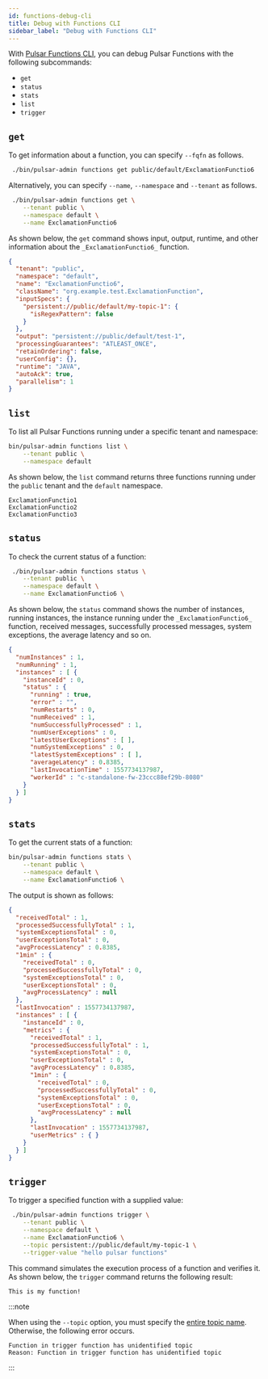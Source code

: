 ```yaml
---
id: functions-debug-cli
title: Debug with Functions CLI
sidebar_label: "Debug with Functions CLI"
---
```


With [Pulsar Functions CLI](/tools/pulsar-admin/), you can debug Pulsar Functions with the following subcommands:
* `get`
* `status`
* `stats`
* `list`
* `trigger`

## `get`

To get information about a function, you can specify `--fqfn` as follows.

```bash
 ./bin/pulsar-admin functions get public/default/ExclamationFunctio6
```

Alternatively, you can specify `--name`, `--namespace` and `--tenant` as follows.

```bash
 ./bin/pulsar-admin functions get \
    --tenant public \
    --namespace default \
    --name ExclamationFunctio6
```

As shown below, the `get` command shows input, output, runtime, and other information about the `_ExclamationFunctio6_` function.

```json
{
  "tenant": "public",
  "namespace": "default",
  "name": "ExclamationFunctio6",
  "className": "org.example.test.ExclamationFunction",
  "inputSpecs": {
    "persistent://public/default/my-topic-1": {
      "isRegexPattern": false
    }
  },
  "output": "persistent://public/default/test-1",
  "processingGuarantees": "ATLEAST_ONCE",
  "retainOrdering": false,
  "userConfig": {},
  "runtime": "JAVA",
  "autoAck": true,
  "parallelism": 1
}
```

## `list`

To list all Pulsar Functions running under a specific tenant and namespace:

```bash
bin/pulsar-admin functions list \
    --tenant public \
    --namespace default
```

As shown below, the `list` command returns three functions running under the `public` tenant and the `default` namespace.

```text
ExclamationFunctio1
ExclamationFunctio2
ExclamationFunctio3
```

## `status`

To check the current status of a function:

```bash
 ./bin/pulsar-admin functions status \
    --tenant public \
    --namespace default \
    --name ExclamationFunctio6 \
```

As shown below, the `status` command shows the number of instances, running instances, the instance running under the `_ExclamationFunctio6_` function, received messages, successfully processed messages, system exceptions, the average latency and so on.

```json
{
  "numInstances" : 1,
  "numRunning" : 1,
  "instances" : [ {
    "instanceId" : 0,
    "status" : {
      "running" : true,
      "error" : "",
      "numRestarts" : 0,
      "numReceived" : 1,
      "numSuccessfullyProcessed" : 1,
      "numUserExceptions" : 0,
      "latestUserExceptions" : [ ],
      "numSystemExceptions" : 0,
      "latestSystemExceptions" : [ ],
      "averageLatency" : 0.8385,
      "lastInvocationTime" : 1557734137987,
      "workerId" : "c-standalone-fw-23ccc88ef29b-8080"
    }
  } ]
}
```

## `stats`

To get the current stats of a function:

```bash
bin/pulsar-admin functions stats \
    --tenant public \
    --namespace default \
    --name ExclamationFunctio6 \
```

The output is shown as follows:

```json
{
  "receivedTotal" : 1,
  "processedSuccessfullyTotal" : 1,
  "systemExceptionsTotal" : 0,
  "userExceptionsTotal" : 0,
  "avgProcessLatency" : 0.8385,
  "1min" : {
    "receivedTotal" : 0,
    "processedSuccessfullyTotal" : 0,
    "systemExceptionsTotal" : 0,
    "userExceptionsTotal" : 0,
    "avgProcessLatency" : null
  },
  "lastInvocation" : 1557734137987,
  "instances" : [ {
    "instanceId" : 0,
    "metrics" : {
      "receivedTotal" : 1,
      "processedSuccessfullyTotal" : 1,
      "systemExceptionsTotal" : 0,
      "userExceptionsTotal" : 0,
      "avgProcessLatency" : 0.8385,
      "1min" : {
        "receivedTotal" : 0,
        "processedSuccessfullyTotal" : 0,
        "systemExceptionsTotal" : 0,
        "userExceptionsTotal" : 0,
        "avgProcessLatency" : null
      },
      "lastInvocation" : 1557734137987,
      "userMetrics" : { }
    }
  } ]
}
```

## `trigger`

To trigger a specified function with a supplied value:

```bash
 ./bin/pulsar-admin functions trigger \
    --tenant public \
    --namespace default \
    --name ExclamationFunctio6 \
    --topic persistent://public/default/my-topic-1 \
    --trigger-value "hello pulsar functions"
```

This command simulates the execution process of a function and verifies it. As shown below, the `trigger` command returns the following result:

```text
This is my function!
```

:::note

When using the `--topic` option, you must specify the [entire topic name](getting-started-pulsar.md#topic-names). Otherwise, the following error occurs.

  ```text
  Function in trigger function has unidentified topic
  Reason: Function in trigger function has unidentified topic
  ```

:::
